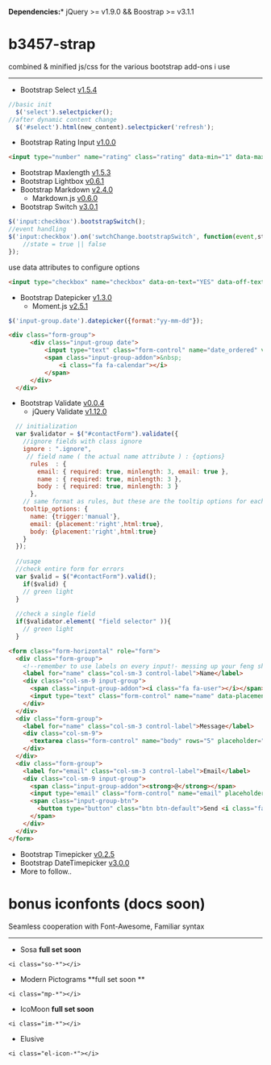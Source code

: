 **Dependencies:***  jQuery >= v1.9.0 && Boostrap >= v3.1.1

b3457-strap
===========

combined &amp; minified js/css for the various bootstrap add-ons i use

---

- Bootstrap Select [v1.5.4](https://github.com/silviomoreto/bootstrap-select) 
```js
//basic init
  $('select').selectpicker();
//after dynamic content change
  $('#select').html(new_content).selectpicker('refresh');
```
- Bootstrap Rating Input [v1.0.0](https://github.com/javiertoledo/bootstrap-rating-input)
```html
<input type="number" name="rating" class="rating" data-min="1" data-max="5" data-clearable="&nbsp;"/>
```
- Bootstrap Maxlength [v1.5.3](https://github.com/mimo84/bootstrap-maxlength)
- Bootstrap Lightbox [v0.6.1](https://github.com/jbutz/bootstrap-lightbox)
- Bootstrap Markdown [v2.4.0](https://github.com/toopay/bootstrap-markdown)
  - Markdown.js [v0.6.0](https://github.com/evilstreak/markdown-js) 
- Bootstrap Switch [v3.0.1](https://github.com/nostalgiaz/bootstrap-switch) 
```js
$('input:checkbox').bootstrapSwitch();
//event handling
$('input:checkbox').on('swtchChange.bootstrapSwitch', function(event,state){
    //state = true || false
});
```
use data attributes to configure options 
```html
<input type="checkbox" name="checkbox" data-on-text="YES" data-off-text="NO">
```
- Bootstrap Datepicker [v1.3.0](http://www.eyecon.ro/bootstrap-datepicker/)
  - Moment.js [v2.5.1](http://momentjs.com/)
```js
$('input-group.date').datepicker({format:"yy-mm-dd"});
```
```html
<div class="form-group">
      <div class="input-group date">
          <input type="text" class="form-control" name="date_ordered" value="14-05-28" >
          <span class="input-group-addon">&nbsp;
              <i class="fa fa-calendar"></i>
          </span>
      </div>
  </div>
```
- Bootstrap Validate [v0.0.4](https://github.com/Thrilleratplay/jquery-validation-bootstrap-tooltip/)
  - jQuery Validate [v1.12.0](http://jqueryvalidation.org/)
```js
  // initialization
  var $validator = $("#contactForm").validate({
    //ignore fields with class ignore
    ignore : ".ignore",  
     // field name ( the actual name attribute ) : {options}
	  rules  : { 
	    email: { required: true, minlength: 3, email: true },
	    name : { required: true, minlength: 3 },
	    body : { required: true, minlength: 3 }
	  },
    // same format as rules, but these are the tooltip options for each field
    tooltip_options: {  
      name: {trigger:'manual'},
      email: {placement:'right',html:true},
      body: {placement:'right',html:true}
    }
  });
  
  //usage
  //check entire form for errors
  var $valid = $("#contactForm").valid();
	if($valid) { 
    // green light
  }
  
  //check a single field
  if($validator.element( "field selector" )){
    // green light  
  }
```
```html
<form class="form-horizontal" role="form">
  <div class="form-group">
    <!--remember to use labels on every input!- messing up your feng shui? just .sr-only to hide them from view.-->  
    <label for="name" class="col-sm-3 control-label">Name</label>
    <div class="col-sm-9 input-group">
      <span class="input-group-addon"><i class="fa fa-user"></i></span>
      <input type="text" class="form-control" name="name" data-placement="bottom" placeholder="Name" required>
    </div>
  </div>
  <div class="form-group">
    <label for="name" class="col-sm-3 control-label">Message</label>
    <div class="col-sm-9">
      <textarea class="form-control" name="body" rows="5" placeholder="Message" required></textarea>
    </div>
  </div>
  <div class="form-group">
    <label for="email" class="col-sm-3 control-label">Email</label>
    <div class="col-sm-9 input-group">
      <span class="input-group-addon"><strong>@</strong></span>
      <input type="email" class="form-control" name="email" placeholder="Email" required>
      <span class="input-group-btn">
        <button type="button" class="btn btn-default">Send <i class="fa fa-envelope"></i></button>
      </span>
    </div>
  </div>
</form>
```
- Bootstrap Timepicker [v0.2.5](https://github.com/jdewit/bootstrap-timepicker)
- Bootstrap DateTimepicker [v3.0.0](https://github.com/Eonasdan/bootstrap-datetimepicker)
- More to follow..

bonus iconfonts **(docs soon)**
==========

Seamless cooperation with Font-Awesome, Familiar syntax 

---

- Sosa **full set soon**
```
<i class="so-*"></i>
```
- Modern Pictograms **full set soon **
```
<i class="mp-*"></i>
```
- IcoMoon **full set soon**
```
<i class="im-*"></i>
```
- Elusive
```
<i class="el-icon-*"></i>
```

